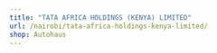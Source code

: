 ```yaml
---
title: "TATA AFRICA HOLDINGS (KENYA) LIMITED"
url: /nairobi/tata-africa-holdings-kenya-limited/
shop: Autohaus
---
```


